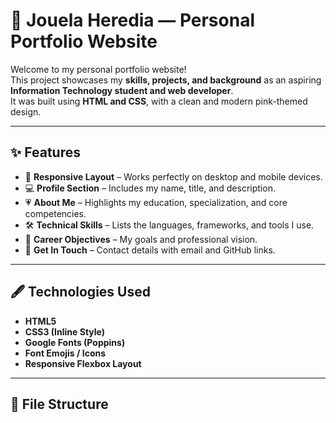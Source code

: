 # 🌸 Jouela Heredia — Personal Portfolio Website

Welcome to my personal portfolio website!  
This project showcases my **skills, projects, and background** as an aspiring **Information Technology student and web developer**.  
It was built using **HTML and CSS**, with a clean and modern pink-themed design.

---

## ✨ Features

- 🎀 **Responsive Layout** – Works perfectly on desktop and mobile devices.  
- 💻 **Profile Section** – Includes my name, title, and description.  
- 💗 **About Me** – Highlights my education, specialization, and core competencies.  
- 🛠️ **Technical Skills** – Lists the languages, frameworks, and tools I use.  
- 🎯 **Career Objectives** – My goals and professional vision.  
- 📩 **Get In Touch** – Contact details with email and GitHub links.  

---

## 🖋️ Technologies Used

- **HTML5**
- **CSS3 (Inline Style)**
- **Google Fonts (Poppins)**
- **Font Emojis / Icons**
- **Responsive Flexbox Layout**

---

## 📁 File Structure

